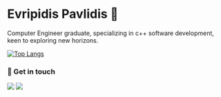 # Evripidis Pavlidis 👋



<!--
**PavlidisE/PavlidisE** is a ✨ _special_ ✨ repository because its `README.md` (this file) appears on your GitHub profile.

Here are some ideas to get you started:

- 🔭 I’m currently working on ...
- 🌱 I’m currently learning ...
- 👯 I’m looking to collaborate on ...
- 🤔 I’m looking for help with ...
- 💬 Ask me about ...
- 📫 How to reach me: ...
- 😄 Pronouns: ...
- ⚡ Fun fact: ...
-->

Computer Engineer graduate, specializing in c++ software development, keen to exploring new horizons.

[![Top Langs](https://github-readme-stats.vercel.app/api/top-langs/?username=pavlidise&theme=cobalt)](https://github.com/pavlidise/github-readme-stats)

<!-- ![Evripidis' github stats](https://github-readme-stats.vercel.app/api?username=pavlidise) -->


### 💬 Get in touch
[![](https://img.shields.io/badge/-Evripidis%20Pavlidis-blue?style=flat-square&logo=Linkedin&logoColor=white&link=https://www.linkedin.com/in/pavlidise/)](https://www.linkedin.com/in/pavlidise/)
[![](https://img.shields.io/website?color=0ab9e6&style=flat-square&up_message=pavlidise.github.io&url=https%3A%2F%2Fpavlidise.github.io)](https://pavlidise.github.io)

